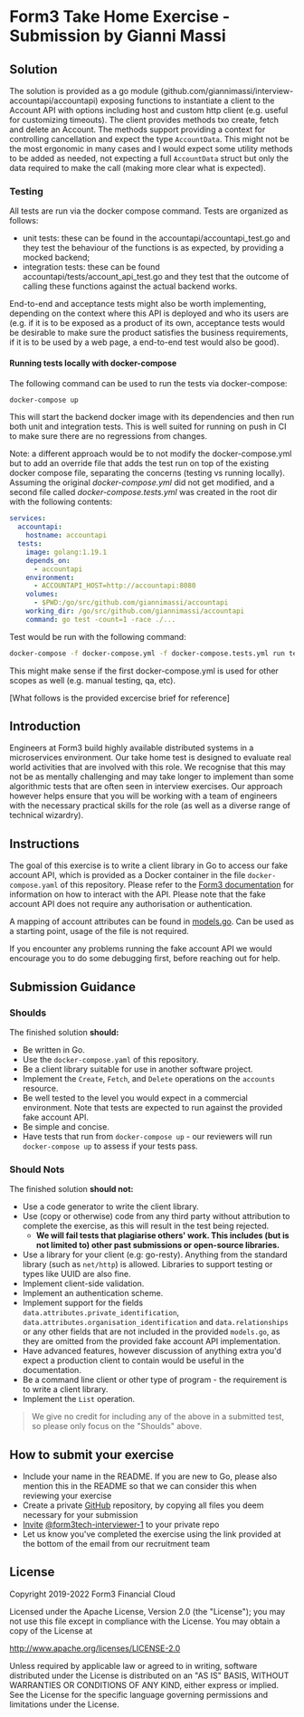 # Form3 Take Home Exercise - Submission by Gianni Massi

## Solution

The solution is provided as a go module (github.com/giannimassi/interview-accountapi/accountapi) exposing functions to instantiate a client to the Account API with options including host and custom http client (e.g. useful for customizing timeouts). The client provides methods txo create, fetch and delete an Account. The methods support providing a context for controlling cancellation and expect the type `AccountData`. This might not be the most ergonomic in many cases and I would expect some utility methods to be added as needed, not expecting a full `AccountData` struct but only the data required to make the call (making more clear what is expected).

### Testing

All tests are run via the docker compose command. Tests are organized as follows:

- unit tests: these can be found in the accountapi/accountapi_test.go and they test the behaviour of the functions is as expected, by providing a mocked backend;
- integration tests: these can be found accountapi/tests/account_api_test.go and they test that the outcome of calling these functions against the actual backend works.

End-to-end and acceptance tests might also be worth implementing, depending on the context where this API is deployed and who its users are (e.g. if it is to be exposed as a product of its own, acceptance tests would be desirable to make sure the product satisfies the business requirements, if it is to be used by a web page, a end-to-end test would also be good).

#### Running tests locally with docker-compose

The following command can be used to run the tests via docker-compose:
```bash
docker-compose up
````

This will start the backend docker image with its dependencies and then run both unit and integration tests. This is well suited for running on push in CI to make sure there are no regressions from changes.

Note: a different approach would be to not modify the docker-compose.yml but to add an override file that adds the test run on top of the existing docker compose file, separating the concerns (testing vs running locally). Assuming the original _docker-compose.yml_ did not get modified, and a second file called _docker-compose.tests.yml_ was created in the root dir with the following contents:

```yaml
services:
  accountapi:
    hostname: accountapi
  tests:
    image: golang:1.19.1
    depends_on:
      - accountapi
    environment:
      - ACCOUNTAPI_HOST=http://accountapi:8080
    volumes:
      - $PWD:/go/src/github.com/giannimassi/accountapi
    working_dir: /go/src/github.com/giannimassi/accountapi
    command: go test -count=1 -race ./...
```

Test would be run with the following command:

```bash
docker-compose -f docker-compose.yml -f docker-compose.tests.yml run tests
```
This might make sense if the first docker-compose.yml is used for other scopes as well (e.g. manual testing, qa, etc).

[What follows is the provided excercise brief for reference]

## Introduction
Engineers at Form3 build highly available distributed systems in a microservices environment. Our take home test is designed to evaluate real world activities that are involved with this role. We recognise that this may not be as mentally challenging and may take longer to implement than some algorithmic tests that are often seen in interview exercises. Our approach however helps ensure that you will be working with a team of engineers with the necessary practical skills for the role (as well as a diverse range of technical wizardry). 

## Instructions
The goal of this exercise is to write a client library in Go to access our fake account API, which is provided as a Docker
container in the file `docker-compose.yaml` of this repository. Please refer to the
[Form3 documentation](http://api-docs.form3.tech/api.html#organisation-accounts) for information on how to interact with the API. Please note that the fake account API does not require any authorisation or authentication.

A mapping of account attributes can be found in [models.go](./models.go). Can be used as a starting point, usage of the file is not required.

If you encounter any problems running the fake account API we would encourage you to do some debugging first,
before reaching out for help.

## Submission Guidance

### Shoulds

The finished solution **should:**
- Be written in Go.
- Use the `docker-compose.yaml` of this repository.
- Be a client library suitable for use in another software project.
- Implement the `Create`, `Fetch`, and `Delete` operations on the `accounts` resource.
- Be well tested to the level you would expect in a commercial environment. Note that tests are expected to run against the provided fake account API.
- Be simple and concise.
- Have tests that run from `docker-compose up` - our reviewers will run `docker-compose up` to assess if your tests pass.

### Should Nots

The finished solution **should not:**
- Use a code generator to write the client library.
- Use (copy or otherwise) code from any third party without attribution to complete the exercise, as this will result in the test being rejected.
    - **We will fail tests that plagiarise others' work. This includes (but is not limited to) other past submissions or open-source libraries.**
- Use a library for your client (e.g: go-resty). Anything from the standard library (such as `net/http`) is allowed. Libraries to support testing or types like UUID are also fine.
- Implement client-side validation.
- Implement an authentication scheme.
- Implement support for the fields `data.attributes.private_identification`, `data.attributes.organisation_identification`
  and `data.relationships` or any other fields that are not included in the provided `models.go`, as they are omitted from the provided fake account API implementation.
- Have advanced features, however discussion of anything extra you'd expect a production client to contain would be useful in the documentation.
- Be a command line client or other type of program - the requirement is to write a client library.
- Implement the `List` operation.
> We give no credit for including any of the above in a submitted test, so please only focus on the "Shoulds" above.

## How to submit your exercise

- Include your name in the README. If you are new to Go, please also mention this in the README so that we can consider this when reviewing your exercise
- Create a private [GitHub](https://help.github.com/en/articles/create-a-repo) repository, by copying all files you deem necessary for your submission
- [Invite](https://help.github.com/en/articles/inviting-collaborators-to-a-personal-repository) [@form3tech-interviewer-1](https://github.com/form3tech-interviewer-1) to your private repo
- Let us know you've completed the exercise using the link provided at the bottom of the email from our recruitment team

## License

Copyright 2019-2022 Form3 Financial Cloud

Licensed under the Apache License, Version 2.0 (the "License"); you may not use this file except in compliance with the License.
You may obtain a copy of the License at

http://www.apache.org/licenses/LICENSE-2.0

Unless required by applicable law or agreed to in writing, software distributed under the License is distributed on an "AS IS" BASIS, WITHOUT WARRANTIES OR CONDITIONS OF ANY KIND, either express or implied. See the License for the specific language governing permissions and limitations under the License.
